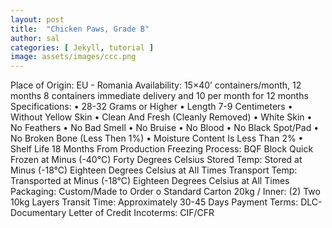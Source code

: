 ```yaml
---
layout: post
title:  "Chicken Paws, Grade B"
author: sal
categories: [ Jekyll, tutorial ]
image: assets/images/ccc.png
---
```

Place of Origin: EU - Romania 
Availability: 15×40’ containers/month, 12 months
8 containers immediate delivery and 10 per month for 12 months
Specifications: 
•	28-32 Grams or Higher
•	Length 7-9 Centimeters
•	Without Yellow Skin 
•	Clean And Fresh (Cleanly Removed)
•	White Skin
•	No Feathers
•	No Bad Smell
•	No Bruise
•	No  Blood
•	No Black Spot/Pad
•	No Broken Bone (Less Then 1%)
•	Moisture Content Is Less Than 2%
•	Shelf Life 18 Months From Production
Freezing Process: BQF Block Quick Frozen at Minus (-40°C) Forty Degrees Celsius
Stored Temp: Stored at Minus (-18°C) Eighteen Degrees Celsius at All Times
Transport Temp: Transported at Minus (-18°C) Eighteen Degrees Celsius at All Times
Packaging: Custom/Made to Order o Standard Carton 20kg / Inner: (2) Two 10kg Layers
Transit Time: Approximately 30-45 Days
Payment Terms:  DLC- Documentary Letter of Credit
Incoterms: CIF/CFR

